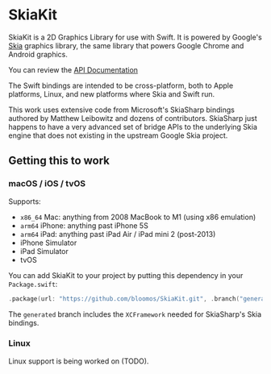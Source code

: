 # SkiaKit

SkiaKit is a 2D Graphics Library for use with Swift. It is powered by Google's
[Skia](https://skia.org) graphics library, the same library that powers Google Chrome and Android graphics.

You can review the [API Documentation](https://migueldeicaza.github.io/SkiaKit/)

The Swift bindings are intended to be cross-platform, both to Apple platforms, Linux, and new platforms where Skia and Swift run.

This work uses extensive code from Microsoft's SkiaSharp bindings authored by
Matthew Leibowitz and dozens of contributors. SkiaSharp just happens to have
a very advanced set of bridge APIs to the underlying Skia engine that does not
existing in the upstream Google Skia project.

## Getting this to work

### macOS / iOS / tvOS

Supports:

- `x86_64` Mac: anything from 2008 MacBook to M1 (using x86 emulation)
- `arm64` iPhone: anything past iPhone 5S
- `arm64` iPad: anything past iPad Air / iPad mini 2 (post-2013)
- iPhone Simulator
- iPad Simulator
- tvOS

You can add SkiaKit to your project by putting this dependency in your `Package.swift`:

```swift
.package(url: "https://github.com/bloomos/SkiaKit.git", .branch("generated"))
```

The `generated` branch includes the `XCFramework` needed for SkiaSharp's Skia bindings.

### Linux

Linux support is being worked on (TODO).

